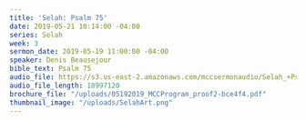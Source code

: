 ```yaml
---
title: 'Selah: Psalm 75'
date: 2019-05-21 10:14:00 -04:00
series: Selah
week: 3
sermon_date: 2019-05-19 11:00:00 -04:00
speaker: Denis Beausejour
bible_text: Psalm 75
audio_file: https://s3.us-east-2.amazonaws.com/mccsermonaudio/Selah_+Psalm+75.lite.mp3
audio_file_length: 18997120
brochure_file: "/uploads/05192019_MCCProgram_proof2-bce4f4.pdf"
thumbnail_image: "/uploads/SelahArt.png"
---
```


